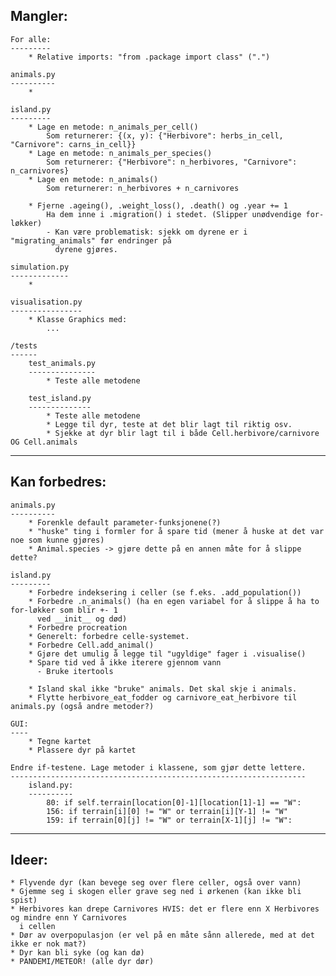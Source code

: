 Mangler:
--------
    For alle:
    ---------
        * Relative imports: "from .package import class" (".")

    animals.py
    ----------
        * 

    island.py
    ---------
        * Lage en metode: n_animals_per_cell()
            Som returnerer: {(x, y): {"Herbivore": herbs_in_cell, "Carnivore": carns_in_cell}}
        * Lage en metode: n_animals_per_species()
            Som returnerer: {"Herbivore": n_herbivores, "Carnivore": n_carnivores}
        * Lage en metode: n_animals()
            Som returnerer: n_herbivores + n_carnivores

        * Fjerne .ageing(), .weight_loss(), .death() og .year += 1
            Ha dem inne i .migration() i stedet. (Slipper unødvendige for-løkker)
            - Kan være problematisk: sjekk om dyrene er i "migrating_animals" før endringer på 
              dyrene gjøres.

    simulation.py
    -------------
        * 

    visualisation.py
    ----------------
        * Klasse Graphics med: 
            ...

    /tests
    ------
        test_animals.py
        ---------------
            * Teste alle metodene

        test_island.py
        --------------
            * Teste alle metodene
            * Legge til dyr, teste at det blir lagt til riktig osv.
            * Sjekke at dyr blir lagt til i både Cell.herbivore/carnivore OG Cell.animals

---------------------------------------------------------------------------------------------------

Kan forbedres:
--------------
    animals.py
    ----------
        * Forenkle default parameter-funksjonene(?)
        * "huske" ting i formler for å spare tid (mener å huske at det var noe som kunne gjøres)
        * Animal.species -> gjøre dette på en annen måte for å slippe dette?

    island.py
    ---------
        * Forbedre indeksering i celler (se f.eks. .add_population())
        * Forbedre .n_animals() (ha en egen variabel for å slippe å ha to for-løkker som blir +- 1
          ved __init__ og død)
        * Forbedre procreation
        * Generelt: forbedre celle-systemet.
        * Forbedre Cell.add_animal()
        * Gjøre det umulig å legge til "ugyldige" fager i .visualise()
        * Spare tid ved å ikke iterere gjennom vann
          - Bruke itertools

        * Island skal ikke "bruke" animals. Det skal skje i animals.
        * Flytte herbivore_eat_fodder og carnivore_eat_herbivore til animals.py (også andre metoder?)

    GUI:
    ----
        * Tegne kartet
        * Plassere dyr på kartet

    Endre if-testene. Lage metoder i klassene, som gjør dette lettere.
    ------------------------------------------------------------------
        island.py:
        ----------
            80: if self.terrain[location[0]-1][location[1]-1] == "W":
            156: if terrain[i][0] != "W" or terrain[i][Y-1] != "W"
            159: if terrain[0][j] != "W" or terrain[X-1][j] != "W":

---------------------------------------------------------------------------------------------------

Ideer:
------
    * Flyvende dyr (kan bevege seg over flere celler, også over vann)
    * Gjemme seg i skogen eller grave seg ned i ørkenen (kan ikke bli spist)
    * Herbivores kan drepe Carnivores HVIS: det er flere enn X Herbivores og mindre enn Y Carnivores
      i cellen
    * Dør av overpopulasjon (er vel på en måte sånn allerede, med at det ikke er nok mat?)
    * Dyr kan bli syke (og kan dø)
    * PANDEMI/METEOR! (alle dyr dør)